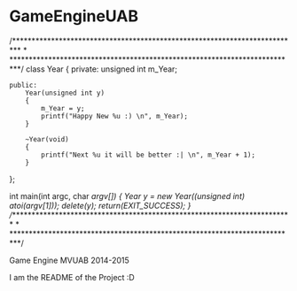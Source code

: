 GameEngineUAB
=============
/**************************************************************************
*
**************************************************************************/
class Year
{
	private:
		unsigned int m_Year;

	public:
		Year(unsigned int y)
		{
			m_Year = y;
			printf("Happy New %u :) \n", m_Year);
		}

        ~Year(void)
        {
            printf("Next %u it will be better :| \n", m_Year + 1); 
        }
};

int main(int argc, char *argv[])
{
    Year *y = new Year((unsigned int) atoi(argv[1]));
    delete(y); return(EXIT_SUCCESS);
}
/**************************************************************************
*
**************************************************************************/

Game Engine MVUAB 2014-2015

I am the README of the Project :D
